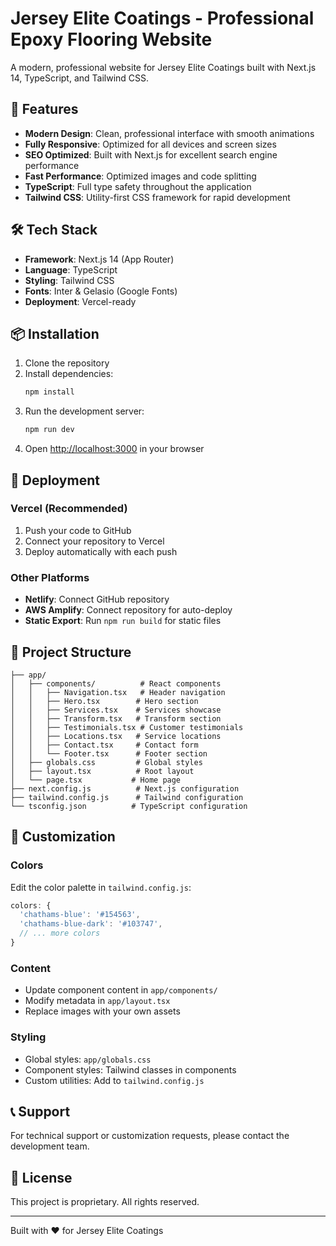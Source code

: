 # Jersey Elite Coatings - Professional Epoxy Flooring Website

A modern, professional website for Jersey Elite Coatings built with Next.js 14, TypeScript, and Tailwind CSS.

## 🚀 Features

- **Modern Design**: Clean, professional interface with smooth animations
- **Fully Responsive**: Optimized for all devices and screen sizes
- **SEO Optimized**: Built with Next.js for excellent search engine performance
- **Fast Performance**: Optimized images and code splitting
- **TypeScript**: Full type safety throughout the application
- **Tailwind CSS**: Utility-first CSS framework for rapid development

## 🛠️ Tech Stack

- **Framework**: Next.js 14 (App Router)
- **Language**: TypeScript
- **Styling**: Tailwind CSS
- **Fonts**: Inter & Gelasio (Google Fonts)
- **Deployment**: Vercel-ready

## 📦 Installation

1. Clone the repository
2. Install dependencies:
   ```bash
   npm install
   ```
3. Run the development server:
   ```bash
   npm run dev
   ```
4. Open [http://localhost:3000](http://localhost:3000) in your browser

## 🚀 Deployment

### Vercel (Recommended)
1. Push your code to GitHub
2. Connect your repository to Vercel
3. Deploy automatically with each push

### Other Platforms
- **Netlify**: Connect GitHub repository
- **AWS Amplify**: Connect repository for auto-deploy
- **Static Export**: Run `npm run build` for static files

## 📁 Project Structure

```
├── app/
│   ├── components/          # React components
│   │   ├── Navigation.tsx   # Header navigation
│   │   ├── Hero.tsx        # Hero section
│   │   ├── Services.tsx    # Services showcase
│   │   ├── Transform.tsx   # Transform section
│   │   ├── Testimonials.tsx # Customer testimonials
│   │   ├── Locations.tsx   # Service locations
│   │   ├── Contact.tsx     # Contact form
│   │   └── Footer.tsx      # Footer section
│   ├── globals.css         # Global styles
│   ├── layout.tsx          # Root layout
│   └── page.tsx           # Home page
├── next.config.js          # Next.js configuration
├── tailwind.config.js      # Tailwind configuration
└── tsconfig.json          # TypeScript configuration
```

## 🎨 Customization

### Colors
Edit the color palette in `tailwind.config.js`:
```js
colors: {
  'chathams-blue': '#154563',
  'chathams-blue-dark': '#103747',
  // ... more colors
}
```

### Content
- Update component content in `app/components/`
- Modify metadata in `app/layout.tsx`
- Replace images with your own assets

### Styling
- Global styles: `app/globals.css`
- Component styles: Tailwind classes in components
- Custom utilities: Add to `tailwind.config.js`

## 📞 Support

For technical support or customization requests, please contact the development team.

## 📄 License

This project is proprietary. All rights reserved.

---

Built with ❤️ for Jersey Elite Coatings
